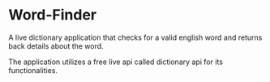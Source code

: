 # Word-Finder
A live dictionary application that checks for a valid english word and returns back details about the word.

The application utilizes a free live api called dictionary api for its functionalities. 
